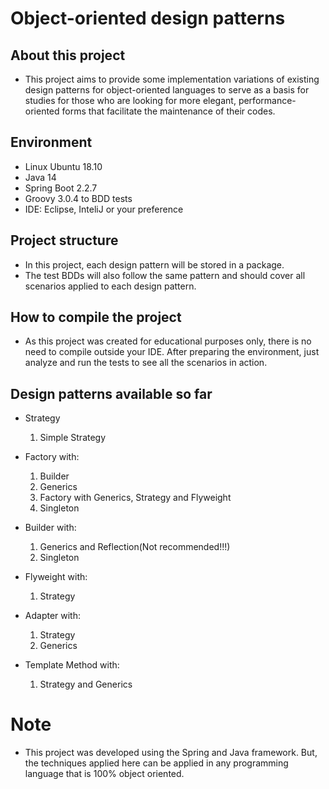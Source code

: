 # Object-oriented design patterns

## About this project

- This project aims to provide some implementation variations of existing design patterns for object-oriented languages to serve as a basis for studies for those who are looking for more elegant, performance-oriented forms that facilitate the maintenance of their codes.

## Environment

- Linux Ubuntu 18.10
- Java 14
- Spring Boot 2.2.7 
- Groovy 3.0.4 to BDD tests
- IDE: Eclipse, InteliJ or your preference

## Project structure

- In this project, each design pattern will be stored in a package.
- The test BDDs will also follow the same pattern and should cover all scenarios applied to each design pattern.

## How to compile the project

- As this project was created for educational purposes only, there is no need to compile outside your IDE. After preparing the environment, just analyze and run the tests to see all the scenarios in action.

## Design patterns available so far

- Strategy
  1. Simple Strategy

- Factory with:
  1. Builder
  2. Generics
  3. Factory with Generics, Strategy and Flyweight
  4. Singleton

- Builder with:
  1. Generics and Reflection(Not recommended!!!)
  2. Singleton

- Flyweight with:
  1. Strategy
  
- Adapter with:
  1. Strategy
  2. Generics

- Template Method with:
  1. Strategy and Generics

# Note

- This project was developed using the Spring and Java framework. But, the techniques applied here can be applied in any programming language that is 100% object oriented.
